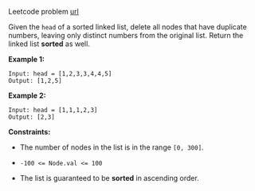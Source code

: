 Leetcode problem [url](https://leetcode.com/problems/remove-duplicates-from-sorted-list-ii)


Given the `head` of a sorted linked list, delete all nodes that have duplicate numbers, leaving only distinct numbers from the original list. Return the linked list **sorted** as well.

**Example 1:**
```
Input: head = [1,2,3,3,4,4,5]
Output: [1,2,5]
```

**Example 2:**
```
Input: head = [1,1,1,2,3]
Output: [2,3]
```

**Constraints:**

- The number of nodes in the list is in the range `[0, 300]`.

- `-100 <= Node.val <= 100`

- The list is guaranteed to be **sorted** in ascending order.